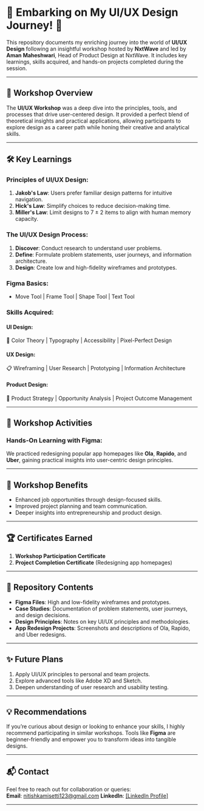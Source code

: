 

# 🚀 Embarking on My UI/UX Design Journey! 🎨

This repository documents my enriching journey into the world of **UI/UX Design** following an insightful workshop hosted by **NxtWave** and led by **Aman Maheshwari**, Head of Product Design at NxtWave. It includes key learnings, skills acquired, and hands-on projects completed during the session.

---

## 🌟 Workshop Overview

The **UI/UX Workshop** was a deep dive into the principles, tools, and processes that drive user-centered design. It provided a perfect blend of theoretical insights and practical applications, allowing participants to explore design as a career path while honing their creative and analytical skills.

---

## 🛠️ Key Learnings

### Principles of UI/UX Design:
1. **Jakob's Law**: Users prefer familiar design patterns for intuitive navigation.  
2. **Hick's Law**: Simplify choices to reduce decision-making time.  
3. **Miller's Law**: Limit designs to 7 ± 2 items to align with human memory capacity.

### The UI/UX Design Process:
1. **Discover**: Conduct research to understand user problems.  
2. **Define**: Formulate problem statements, user journeys, and information architecture.  
3. **Design**: Create low and high-fidelity wireframes and prototypes.  

### Figma Basics:
- Move Tool | Frame Tool | Shape Tool | Text Tool  

### Skills Acquired:
#### **UI Design**:  
🎨 Color Theory | Typography | Accessibility | Pixel-Perfect Design  
#### **UX Design**:  
📋 Wireframing | User Research | Prototyping | Information Architecture  
#### **Product Design**:  
🚀 Product Strategy | Opportunity Analysis | Project Outcome Management  

---

## 🎨 Workshop Activities

### Hands-On Learning with Figma:
We practiced redesigning popular app homepages like **Ola**, **Rapido**, and **Uber**, gaining practical insights into user-centric design principles.

---

## 🎯 Workshop Benefits

- Enhanced job opportunities through design-focused skills.  
- Improved project planning and team communication.  
- Deeper insights into entrepreneurship and product design.  

---

## 🏆 Certificates Earned

1. **Workshop Participation Certificate**  
2. **Project Completion Certificate** (Redesigning app homepages)

---

## 📂 Repository Contents

- **Figma Files**: High and low-fidelity wireframes and prototypes.
- **Case Studies**: Documentation of problem statements, user journeys, and design decisions.
- **Design Principles**: Notes on key UI/UX principles and methodologies.  
- **App Redesign Projects**: Screenshots and descriptions of Ola, Rapido, and Uber redesigns.

---

## ✨ Future Plans

1. Apply UI/UX principles to personal and team projects.  
2. Explore advanced tools like Adobe XD and Sketch.  
3. Deepen understanding of user research and usability testing.  

---

## 💡 Recommendations

If you’re curious about design or looking to enhance your skills, I highly recommend participating in similar workshops. Tools like **Figma** are beginner-friendly and empower you to transform ideas into tangible designs.

---

## 📬 Contact

Feel free to reach out for collaboration or queries:  
**Email**: nitishkamisetti123@gmail.com 
**LinkedIn**: [\[LinkedIn Profile\]](https://www.linkedin.com/in/sri-nitish-kamisetti/)

--- 
